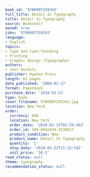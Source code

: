 ```yaml
---
book_id: '9780907259343'
full_title: Detail In Typography
title: Detail In Typography
source: Bookshelf
owned: true
isbn: '9780907259343'
language:
- English
topics:
- Type and type-founding
- Printing
- Graphic design (Typography)
authors:
- Jost Hochuli
publisher: Hyphen Press
length: 61 pages
date_published: '2008-02-27'
format: Paperback
purchase_date: '2010-03-22'
type: book
cover_filename: 9780907259343.jpg
location: New York
order:
  currency: USD
  location: New York
  order_date: '2010-02-25T02:59:58Z'
  order_id: 105-6042434-3530617
  product_condition: New
  product_name: Detail In Typography
  quantity: '1'
  ship_date: '2010-03-22T21:32:58Z'
  unit_price: '16.5'
read_status: null
theme: typography
recommendation_status: null
---
```



